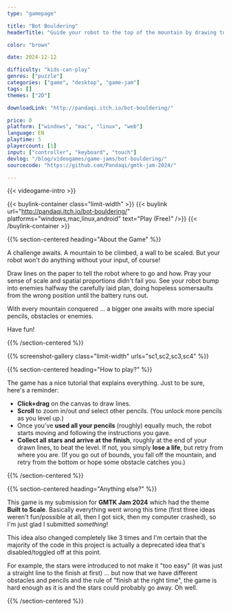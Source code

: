 ```yaml
---
type: "gamepage"

title: "Bot Bouldering"
headerTitle: "Guide your robot to the top of the mountain by drawing to-scale instructions on a piece of paper."

color: "brown"

date: 2024-12-12

difficulty: "kids-can-play"
genres: ["puzzle"]
categories: ["game", "desktop", "game-jam"]
tags: []
themes: ["2D"]

downloadLink: "http://pandaqi.itch.io/bot-bouldering/"

price: 0
platform: ["windows", "mac", "linux", "web"]
language: EN
playtime: 5
playercount: [1]
input: ["controller", "keyboard", "touch"]
devlog: "/blog/videogames/game-jams/bot-bouldering/"
sourcecode: "https://github.com/Pandaqi/gmtk-jam-2024/"

---
```


{{< videogame-intro >}}

{{< buylink-container class="limit-width" >}}
{{< buylink url="http://pandaqi.itch.io/bot-bouldering/" platforms="windows,mac,linux,android" text="Play (Free)" />}} 
{{< /buylink-container >}}

{{% section-centered heading="About the Game" %}}

A challenge awaits. A mountain to be climbed, a wall to be scaled. But your robot won't do anything without your input, of course!

Draw lines on the paper to tell the robot where to go and how. Pray your sense of scale and spatial proportions didn't fail you. See your robot bump into enemies halfway the carefully laid plan, doing hopeless somersaults from the wrong position until the battery runs out.

With every mountain conquered ... a bigger one awaits with more special pencils, obstacles or enemies.

Have fun!

{{% /section-centered %}}

{{% screenshot-gallery class="limit-width" urls="sc1,sc2,sc3,sc4" %}}

{{% section-centered heading="How to play?" %}}

The game has a nice tutorial that explains everything. Just to be sure, here's a reminder:

* **Click+drag** on the canvas to draw lines.
* **Scroll** to zoom in/out *and* select other pencils. (You unlock more pencils as you level up.)
* Once you've **used all your pencils** (roughly) equally much, the robot starts moving and following the instructions you gave.
* **Collect all stars and arrive at the finish**, roughly at the end of your drawn lines, to beat the level.
If not, you simply **lose a life**, but retry from where you are. (If you go out of bounds, you fall off the mountain, and retry from the bottom or hope some obstacle catches you.)

{{% /section-centered %}}

{{% section-centered heading="Anything else?" %}}

This game is my submission for **GMTK Jam 2024** which had the theme **Built to Scale**. Basically everything went wrong this time (first three ideas weren't fun/possible at all, then I got sick, then my computer crashed), so I'm just glad I submitted *something*! 

This idea also changed completely like 3 times and I'm certain that the majority of the code in this project is actually a deprecated idea that's disabled/toggled off at this point.

For example, the stars were introduced to not make it "too easy" (it was just a straight line to the finish at first) ... but now that we have different obstacles and pencils and the rule of "finish at the right time", the game is hard enough as it is and the stars could probably go away. Oh well.

{{% /section-centered %}}

